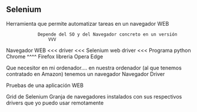 Selenium
--------------------------------------------------------------
Herramienta que permite automatizar tareas en un navegador WEB
    
                Depende del SO y del Navegador concreto en un versión
                    VVV
Navegador WEB  <<< driver   <<<      Selenium web driver       <<<    Programa python
    Chrome                                  ^^^^
    Firefox                                 libreria
    Opera
    Edge
    


Que necesitor en mi ordenador.... en nuestra ordenador (al que tenemos contratado en Amazon) tenemos un navegador 
    Navegador
    Driver

Pruebas de una aplicación WEB

Grid de Selenium
    Granja de navegadores instalados con sus respectivos drivers que yo puedo usar remotamente